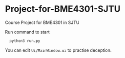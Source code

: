 # Project-for-BME4301-SJTU
Course Project for BME4301 in SJTU

Run command to start
```bash
  python3 run.py
```
You can edit `Ui/MainWindow.ui` to practise deception.
